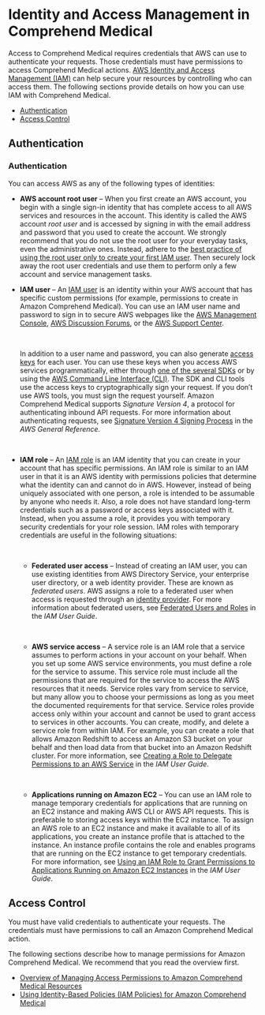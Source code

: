 # Identity and Access Management in Comprehend Medical<a name="auth-and-access-control-med"></a>

Access to Comprehend Medical requires credentials that AWS can use to authenticate your requests\. Those credentials must have permissions to access Comprehend Medical actions\. [AWS Identity and Access Management \(IAM\)](https://docs.aws.amazon.com/IAM/latest/UserGuide/introduction.html) can help secure your resources by controlling who can access them\. The following sections provide details on how you can use IAM with Comprehend Medical\. 
+  [Authentication](#auth-med) 
+  [Access Control](#access-control-med) 

## Authentication<a name="auth-med"></a>

### Authentication<a name="authentication-med2"></a>

You can access AWS as any of the following types of identities:
+ **AWS account root user** –  When you first create an AWS account, you begin with a single sign\-in identity that has complete access to all AWS services and resources in the account\. This identity is called the AWS account *root user* and is accessed by signing in with the email address and password that you used to create the account\. We strongly recommend that you do not use the root user for your everyday tasks, even the administrative ones\. Instead, adhere to the [best practice of using the root user only to create your first IAM user](https://docs.aws.amazon.com/IAM/latest/UserGuide/best-practices.html#create-iam-users)\. Then securely lock away the root user credentials and use them to perform only a few account and service management tasks\. 
+ **IAM user** – An [IAM user](https://docs.aws.amazon.com/IAM/latest/UserGuide/id_users.html) is an identity within your AWS account that has specific custom permissions \(for example, permissions to create in Amazon Comprehend Medical\)\. You can use an IAM user name and password to sign in to secure AWS webpages like the [AWS Management Console](https://console.aws.amazon.com/), [AWS Discussion Forums](https://forums.aws.amazon.com/), or the [AWS Support Center](https://console.aws.amazon.com/support/home#/)\.

   

  In addition to a user name and password, you can also generate [access keys](https://docs.aws.amazon.com/IAM/latest/UserGuide/id_credentials_access-keys.html) for each user\. You can use these keys when you access AWS services programmatically, either through [one of the several SDKs](https://aws.amazon.com/tools/) or by using the [AWS Command Line Interface \(CLI\)](https://aws.amazon.com/cli/)\. The SDK and CLI tools use the access keys to cryptographically sign your request\. If you don’t use AWS tools, you must sign the request yourself\. Amazon Comprehend Medical supports *Signature Version 4*, a protocol for authenticating inbound API requests\. For more information about authenticating requests, see [Signature Version 4 Signing Process](https://docs.aws.amazon.com/general/latest/gr/signature-version-4.html) in the *AWS General Reference*\.

   
+ **IAM role** –  An [IAM role](https://docs.aws.amazon.com/IAM/latest/UserGuide/id_roles.html) is an IAM identity that you can create in your account that has specific permissions\. An IAM role is similar to an IAM user in that it is an AWS identity with permissions policies that determine what the identity can and cannot do in AWS\. However, instead of being uniquely associated with one person, a role is intended to be assumable by anyone who needs it\. Also, a role does not have standard long\-term credentials such as a password or access keys associated with it\. Instead, when you assume a role, it provides you with temporary security credentials for your role session\. IAM roles with temporary credentials are useful in the following situations:

   
  + **Federated user access** –  Instead of creating an IAM user, you can use existing identities from AWS Directory Service, your enterprise user directory, or a web identity provider\. These are known as *federated users*\. AWS assigns a role to a federated user when access is requested through an [identity provider](https://docs.aws.amazon.com/IAM/latest/UserGuide/id_roles_providers.html)\. For more information about federated users, see [Federated Users and Roles](https://docs.aws.amazon.com/IAM/latest/UserGuide/introduction_access-management.html#intro-access-roles) in the *IAM User Guide*\. 

     
  + **AWS service access** –  A service role is an IAM role that a service assumes to perform actions in your account on your behalf\. When you set up some AWS service environments, you must define a role for the service to assume\. This service role must include all the permissions that are required for the service to access the AWS resources that it needs\. Service roles vary from service to service, but many allow you to choose your permissions as long as you meet the documented requirements for that service\. Service roles provide access only within your account and cannot be used to grant access to services in other accounts\. You can create, modify, and delete a service role from within IAM\. For example, you can create a role that allows Amazon Redshift to access an Amazon S3 bucket on your behalf and then load data from that bucket into an Amazon Redshift cluster\. For more information, see [Creating a Role to Delegate Permissions to an AWS Service](https://docs.aws.amazon.com/IAM/latest/UserGuide/id_roles_create_for-service.html) in the *IAM User Guide*\. 

      
  + **Applications running on Amazon EC2** –  You can use an IAM role to manage temporary credentials for applications that are running on an EC2 instance and making AWS CLI or AWS API requests\. This is preferable to storing access keys within the EC2 instance\. To assign an AWS role to an EC2 instance and make it available to all of its applications, you create an instance profile that is attached to the instance\. An instance profile contains the role and enables programs that are running on the EC2 instance to get temporary credentials\. For more information, see [Using an IAM Role to Grant Permissions to Applications Running on Amazon EC2 Instances](https://docs.aws.amazon.com/IAM/latest/UserGuide/id_roles_use_switch-role-ec2.html) in the *IAM User Guide*\. 

## Access Control<a name="access-control-med"></a>

 You must have valid credentials to authenticate your requests\. The credentials must have permissions to call an Amazon Comprehend Medical action\. 

 The following sections describe how to manage permissions for Amazon Comprehend Medical\. We recommend that you read the overview first\. 
+ [Overview of Managing Access Permissions to Amazon Comprehend Medical Resources](access-control-overview-med.md)
+ [Using Identity\-Based Policies \(IAM Policies\) for Amazon Comprehend Medical](access-control-managing-permissions-med.md)